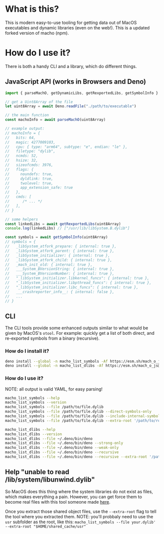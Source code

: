 # What is this?

This is modern easy-to-use tooling for getting data out of MacOS executables and dynamic libraries (even on the web!). This is a updated forked version of macho (npm).

# How do I use it?

There is both a handy CLI and a library, which do different things.

## JavaScript API (works in Browsers and Deno)

```js
import { parseMachO, getDynamicLibs, getRexportedLibs, getSymbolInfo } from "https://esm.sh/gh/jeff-hykin/mach_o_js@0.0.1.0/main.js"

// get a Uint8Array of the file
let uint8Array = await Deno.readFile("./path/to/executable")

// the main function
const machoInfo = await parseMachO(uint8Array)

// example output:
// machoInfo = {
//   bits: 64,
//   magic: 4277009103,
//   cpu: { type: "arm64", subtype: "e", endian: "le" },
//   filetype: "dylib",
//   ncmds: 52,
//   hsize: 32,
//   sizeofcmds: 3976,
//   flags: {
//     noundefs: true,
//     dyldlink: true,
//     twolevel: true,
//     app_extension_safe: true
//   },
//   cmds: [
//      /* ... */
//   ],
// }

// some helpers
const linkedLibs = await getRexportedLibs(uint8Array)
console.log(linkedLibs) // ["/usr/lib/libSystem.B.dylib"]

const symbols = await getSymbolInfo(uint8Array)
// symbols = {
//   _libSystem_atfork_prepare: { internal: true },
//   _libSystem_atfork_parent: { internal: true },
//   _libSystem_initializer: { internal: true },
//   _libSystem_atfork_child: { internal: true },
//   _mach_init_old: { internal: true },
//   ___System_BVersionString: { internal: true },
//   ___System_BVersionNumber: { internal: true },
//   "_libSystem_initializer.libkernel_funcs": { internal: true },
//   "_libSystem_initializer.libpthread_funcs": { internal: true },
//   "_libSystem_initializer.libc_funcs": { internal: true },
//   ___crashreporter_info__: { internal: false },
//   ...
// }
```

## CLI

The CLI tools provide some enhanced outputs similar to what would be given by MacOS's `otool`.
For example: quickly get a list of both direct, and re-exported symbols from a binary (recursive).

### How do I install it?

```sh
deno install --global -n macho_list_symbols -Af https://esm.sh/mach_o_js@0.0.1.0/run/macho_list_symbols.js
deno install --global -n macho_list_dlibs -Af https://esm.sh/mach_o_js@0.0.1.0/run/macho_list_dlibs.js
```

### How do I use it?

NOTE: all output is valid YAML, for easy parsing!

```sh
macho_list_symbols --help
macho_list_symbols --version
macho_list_symbols --file /path/to/file.dylib
macho_list_symbols --file /path/to/file.dylib --direct-symbols-only
macho_list_symbols --file /path/to/file.dylib --include-internal-symbols
macho_list_symbols --file /path/to/file.dylib --extra-root '/path/to/root1' --extra-root "/path/to/root2"
```

```sh
macho_list_dlibs --help
macho_list_dlibs --version
macho_list_dlibs --file ~/.deno/bin/deno
macho_list_dlibs --file ~/.deno/bin/deno --strong-only
macho_list_dlibs --file ~/.deno/bin/deno --weak-only
macho_list_dlibs --file ~/.deno/bin/deno --recursive
macho_list_dlibs --file ~/.deno/bin/deno --recursive --extra-root '/path/to/root1' --extra-root "/path/to/root2"
```

## Help "unable to read /lib/system/libunwind.dylib"

So MacOS does this thing where the system libraries do not exist as files, which makes everything a pain.
However, you can get force them to become real files with this tool someone made [here](https://github.com/angelystor/dyld_shared_cache_util).

Once you extract those shared object files, use the `--extra-root` flag to tell the tool where you extracted them. 
NOTE: you'll probbaly need to use the `usr` subfolder as the root, like this: `macho_list_symbols --file your.dylib' --extra-root "$HOME/shared_cache/usr"` 